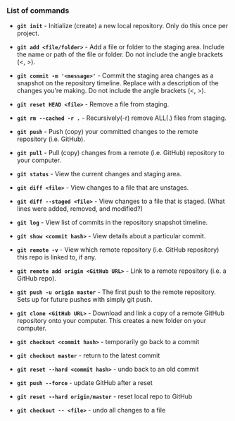 ### List of commands

* **`git init`** - Initialize (create) a new local repository. Only do this once per project.

* **`git add <file/folder>`** - Add a file or folder to the staging area. Include the name or path of the file or folder. Do not include the angle brackets (<, >).

* **`git commit -m '<message>'`** - Commit the staging area changes as a snapshot on the repository timeline. Replace <message> with a description of the changes you're making. Do not include the angle brackets (<, >).

* **`git reset HEAD <file>`** - Remove a file from staging.

* **`git rm --cached -r .`** - Recursively(-r) remove ALL(.) files from staging.

* **`git push`** - Push (copy) your committed changes to the remote repository (i.e. GitHub).

* **`git pull`** - Pull (copy) changes from a remote (i.e. GitHub) repository to your computer.

* **`git status`** - View the current changes and staging area.

* **`git diff <file>`** - View changes to a file that are unstages.

* **`git diff --staged <file>`** - View changes to a file that is staged. (What lines were added, removed, and modified?)

* **`git log`** - View list of commits in the repository snapshot timeline.

* **`git show <commit hash>`** - View details about a particular commit.

* **`git remote -v`** - View which remote repository (i.e. GitHub repository) this repo is linked to, if any.

* **`git remote add origin <GitHub URL>`** - Link to a remote repository (i.e. a GitHub repo).

* **`git push -u origin master`** - The first push to the remote repository. Sets up for future pushes with simply git push.

* **`git clone <GitHub URL>`** - Download and link a copy of a remote GitHub repository onto your computer. This creates a new folder on your computer.

* **`git checkout <commit hash>`** - temporarily go back to a commit

* **`git checkout master`** - return to the latest commit

* **`git reset --hard <commit hash>`** - undo back to an old commit

* **`git push --force`** - update GitHub after a reset

* **`git reset --hard origin/master`** - reset local repo to GitHub

* **`git checkout -- <file>`** - undo all changes to a file
